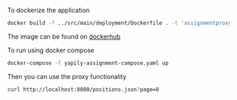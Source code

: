 To dockerize the application

```bash
docker build -f ../src/main/deployment/Dockerfile . -t 'assignmentproxy:latest'
```

The image can be found on [dockerhub](https://hub.docker.com/r/yapilyassignment/assignmentproxy)

To run using docker compose

```bash
docker-compose -f yapily-assignment-compose.yaml up
```

Then you can use the proxy functionality

```bash
curl http://localhost:8080/positions.json?page=0
```